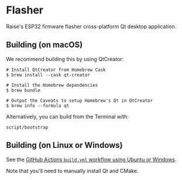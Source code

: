 # Flasher

Raise's ESP32 firmware flasher cross-platform Qt desktop application.

## Building (on macOS)

We recommend building this by using QtCreator:

```console
# Install QtCreator from Homebrew Cask
$ brew install --cask qt-creator

# Install the Homebrew dependencies
$ brew bundle

# Output the Caveats to setup Homebrew's Qt in QtCreator
$ brew info --formula qt
```

Alternatively, you can build from the Terminal with:

```console
script/bootstrap
```

## Building (on Linux or Windows)

See the [GitHub Actions `build.yml` workflow using Ubuntu or Windows](https://github.com/raisedevs/flasher/blob/main/.github/workflows/build.yml).

Note that you'll need to manually install Qt and CMake.

